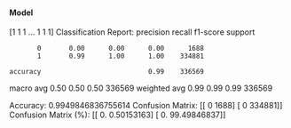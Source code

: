 #### Model
[1 1 1 ... 1 1 1]
Classification Report:
              precision    recall  f1-score   support

           0       0.00      0.00      0.00      1688
           1       0.99      1.00      1.00    334881

    accuracy                           0.99    336569
   macro avg       0.50      0.50      0.50    336569
weighted avg       0.99      0.99      0.99    336569

Accuracy: 0.9949846836755614
Confusion Matrix:
[[     0   1688]
 [     0 334881]]
Confusion Matrix (%):
[[ 0.          0.50153163]
 [ 0.         99.49846837]]
